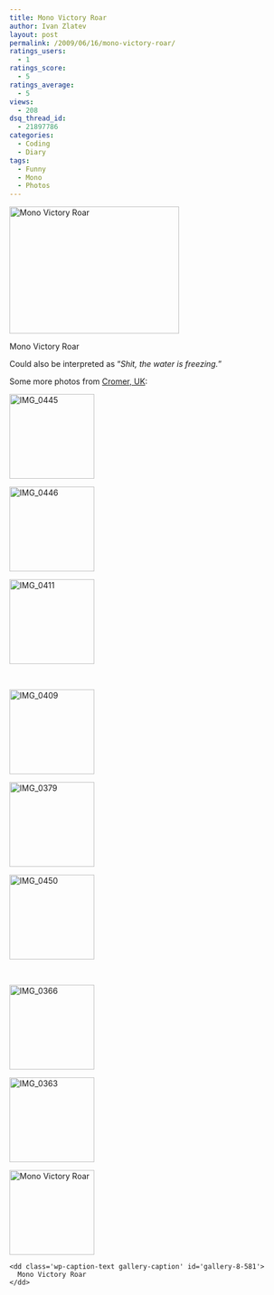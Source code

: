 ```yaml
---
title: Mono Victory Roar
author: Ivan Zlatev
layout: post
permalink: /2009/06/16/mono-victory-roar/
ratings_users:
  - 1
ratings_score:
  - 5
ratings_average:
  - 5
views:
  - 208
dsq_thread_id:
  - 21897786
categories:
  - Coding
  - Diary
tags:
  - Funny
  - Mono
  - Photos
---
```

<div id="attachment_581" style="width: 310px" class="wp-caption aligncenter">
  <a href="{{ site.url }}/wp-content/uploads/2009/06/IMG_0400.JPG"><img class="size-medium wp-image-581" title="Mono Victory Roar" src="{{ site.url }}/wp-content/uploads/2009/06/IMG_0400-300x225.jpg" alt="Mono Victory Roar" width="300" height="225" /></a>
  
  <p class="wp-caption-text">
    Mono Victory Roar
  </p>
</div>

Could also be interpreted as &#8220;*Shit, the water is freezing.*&#8221;

Some more photos from <a href="http://maps.google.com/maps?f=q&source=s_q&hl=en&geocode=&q=cromer&sll=53.762977,-0.353193&sspn=0.009767,0.027895&ie=UTF8&ll=52.200874,0.32959&spn=2.592531,7.141113&z=8" target="_blank">Cromer, UK</a>:

<div id='gallery-8' class='gallery galleryid-576 gallery-columns-3 gallery-size-thumbnail'>
  <dl class='gallery-item'>
    <dt class='gallery-icon landscape'>
      <a href='{{ site.url }}/wp-content/uploads/2009/06/IMG_0445.JPG'><img width="150" height="150" src="{{ site.url }}/wp-content/uploads/2009/06/IMG_0445-150x150.jpg" class="attachment-thumbnail" alt="IMG_0445" /></a>
    </dt>
  </dl>
  
  <dl class='gallery-item'>
    <dt class='gallery-icon landscape'>
      <a href='{{ site.url }}/wp-content/uploads/2009/06/IMG_0446.JPG'><img width="150" height="150" src="{{ site.url }}/wp-content/uploads/2009/06/IMG_0446-150x150.jpg" class="attachment-thumbnail" alt="IMG_0446" /></a>
    </dt>
  </dl>
  
  <dl class='gallery-item'>
    <dt class='gallery-icon landscape'>
      <a href='{{ site.url }}/wp-content/uploads/2009/06/IMG_0411.JPG'><img width="150" height="150" src="{{ site.url }}/wp-content/uploads/2009/06/IMG_0411-150x150.jpg" class="attachment-thumbnail" alt="IMG_0411" /></a>
    </dt>
  </dl>
  
  <br style="clear: both" />
  
  <dl class='gallery-item'>
    <dt class='gallery-icon landscape'>
      <a href='{{ site.url }}/wp-content/uploads/2009/06/IMG_0409.JPG'><img width="150" height="150" src="{{ site.url }}/wp-content/uploads/2009/06/IMG_0409-150x150.jpg" class="attachment-thumbnail" alt="IMG_0409" /></a>
    </dt>
  </dl>
  
  <dl class='gallery-item'>
    <dt class='gallery-icon landscape'>
      <a href='{{ site.url }}/wp-content/uploads/2009/06/IMG_0379.JPG'><img width="150" height="150" src="{{ site.url }}/wp-content/uploads/2009/06/IMG_0379-150x150.jpg" class="attachment-thumbnail" alt="IMG_0379" /></a>
    </dt>
  </dl>
  
  <dl class='gallery-item'>
    <dt class='gallery-icon landscape'>
      <a href='{{ site.url }}/wp-content/uploads/2009/06/IMG_0450.JPG'><img width="150" height="150" src="{{ site.url }}/wp-content/uploads/2009/06/IMG_0450-150x150.jpg" class="attachment-thumbnail" alt="IMG_0450" /></a>
    </dt>
  </dl>
  
  <br style="clear: both" />
  
  <dl class='gallery-item'>
    <dt class='gallery-icon landscape'>
      <a href='{{ site.url }}/wp-content/uploads/2009/06/IMG_0366.JPG'><img width="150" height="150" src="{{ site.url }}/wp-content/uploads/2009/06/IMG_0366-150x150.jpg" class="attachment-thumbnail" alt="IMG_0366" /></a>
    </dt>
  </dl>
  
  <dl class='gallery-item'>
    <dt class='gallery-icon landscape'>
      <a href='{{ site.url }}/wp-content/uploads/2009/06/IMG_0363.JPG'><img width="150" height="150" src="{{ site.url }}/wp-content/uploads/2009/06/IMG_0363-150x150.jpg" class="attachment-thumbnail" alt="IMG_0363" /></a>
    </dt>
  </dl>
  
  <dl class='gallery-item'>
    <dt class='gallery-icon landscape'>
      <a href='{{ site.url }}/wp-content/uploads/2009/06/IMG_0400.JPG'><img width="150" height="150" src="{{ site.url }}/wp-content/uploads/2009/06/IMG_0400-150x150.jpg" class="attachment-thumbnail" alt="Mono Victory Roar" aria-describedby="gallery-8-581" /></a>
    </dt>
    
    <dd class='wp-caption-text gallery-caption' id='gallery-8-581'>
      Mono Victory Roar
    </dd>
  </dl>
  
  <br style="clear: both" />
</div>